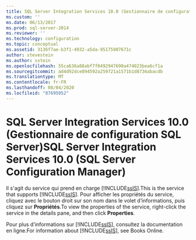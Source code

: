 ```yaml
---
title: SQL Server Integration Services 10.0 (Gestionnaire de configuration SQL Server) | Microsoft Docs
ms.custom: ''
ms.date: 06/13/2017
ms.prod: sql-server-2014
ms.reviewer: ''
ms.technology: configuration
ms.topic: conceptual
ms.assetid: 3136f7ae-b3f1-4932-a5da-95175907671c
author: stevestein
ms.author: sstein
ms.openlocfilehash: 55ca636a88abf7f0492947690a474023bea6cf1a
ms.sourcegitcommit: ad4d92dce894592a259721a1571b1d8736abacdb
ms.translationtype: MT
ms.contentlocale: fr-FR
ms.lasthandoff: 08/04/2020
ms.locfileid: "87695052"
---
```

# <a name="sql-server-integration-services-100-sql-server-configuration-manager"></a><span data-ttu-id="495f9-102">SQL Server Integration Services 10.0 (Gestionnaire de configuration SQL Server)</span><span class="sxs-lookup"><span data-stu-id="495f9-102">SQL Server Integration Services 10.0 (SQL Server Configuration Manager)</span></span>
  <span data-ttu-id="495f9-103">Il s'agit du service qui prend en charge [!INCLUDE[ssIS](../../includes/ssis-md.md)].</span><span class="sxs-lookup"><span data-stu-id="495f9-103">This is the service that supports [!INCLUDE[ssIS](../../includes/ssis-md.md)].</span></span> <span data-ttu-id="495f9-104">Pour afficher les propriétés du service, cliquez avec le bouton droit sur son nom dans le volet d’informations, puis cliquez sur **Propriétés**.</span><span class="sxs-lookup"><span data-stu-id="495f9-104">To view the properties of the service, right-click the service in the details pane, and then click **Properties**.</span></span>  
  
 <span data-ttu-id="495f9-105">Pour plus d'informations sur [!INCLUDE[ssIS](../../includes/ssis-md.md)], consultez la documentation en ligne.</span><span class="sxs-lookup"><span data-stu-id="495f9-105">For information about [!INCLUDE[ssIS](../../includes/ssis-md.md)], see Books Online.</span></span>  
  
  
